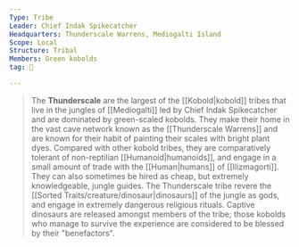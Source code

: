 ```yaml
---
Type: Tribe
Leader: Chief Indak Spikecatcher
Headquarters: Thunderscale Warrens, Mediogalti Island
Scope: Local
Structure: Tribal
Members: Green kobolds
tag: 👥

---
```


> The **Thunderscale** are the largest of the [[Kobold|kobold]] tribes that live in the jungles of [[Mediogalti]] led by Chief Indak Spikecatcher and are dominated by green-scaled kobolds. They make their home in the vast cave network known as the  [[Thunderscale Warrens]] and are known for their habit of painting their scales with bright plant dyes.
> Compared with other kobold tribes, they are comparatively tolerant of non-reptilian [[Humanoid|humanoids]], and engage in a small amount of trade with the [[Human|humans]] of [[Ilizmagorti]]. They can also sometimes be hired as cheap, but extremely knowledgeable, jungle guides.
> The Thunderscale tribe revere the [[Sorted Traits/creature/dinosaur|dinosaurs]] of the jungle as gods, and engage in extremely dangerous religious rituals. Captive dinosaurs are released amongst members of the tribe; those kobolds who manage to survive the experience are considered to be blessed by their "benefactors".








